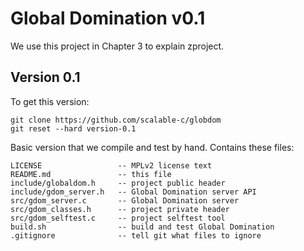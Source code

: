 # Global Domination v0.1

We use this project in Chapter 3 to explain zproject.

## Version 0.1

To get this version:

    git clone https://github.com/scalable-c/globdom
    git reset --hard version-0.1

Basic version that we compile and test by hand. Contains these files:

    LICENSE                 -- MPLv2 license text
    README.md               -- this file
    include/globaldom.h     -- project public header
    include/gdom_server.h   -- Global Domination server API
    src/gdom_server.c       -- Global Domination server
    src/gdom_classes.h      -- project private header
    src/gdom_selftest.c     -- project selftest tool
    build.sh                -- build and test Global Domination
    .gitignore              -- tell git what files to ignore


